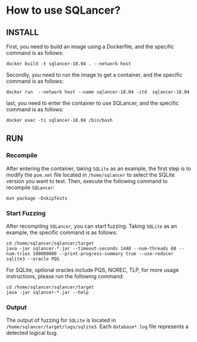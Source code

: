 # How to use SQLancer?

## INSTALL
First, you need to build an image using a Dockerfile, and the specific command is as follows:
```shell
docker build -t sqlancer-18.04 . --network host
```
Secondly, you need to run the image to get a container, and the specific command is as follows:
```shell
docker run  --network host --name sqlancer-18.04 -itd  sqlancer-18.04
```
last, you need to enter the container to use SQLancer, and the specific command is as follows:
```shell
docker exec -ti sqlancer-18.04 /bin/bash
```
## RUN

### Recompile
After entering the container, taking `SQLite` as an example, the first step is to modify the `pom.xml` file located in `/home/sqlancer` to select the SQLite version you want to test. Then, execute the following command to recompile `SQLancer`:
```shell
mvn package -DskipTests
```

### Start Fuzzing
After recompiling `SQLancer`, you can start fuzzing. Taking `SQLite` as an example, the specific command is as follows:
```shell
cd /home/sqlancer/sqlancer/target
java -jar sqlancer-*.jar --timeout-seconds 1440 --num-threads 60 --num-tries 100000000 --print-progress-summary true --use-reducer sqlite3 --oracle PQS 
```
For SQLite, optional oracles include PQS, NOREC, TLP, for more usage instructions, please run the following command:
```shell
cd /home/sqlancer/sqlancer/target
java -jar sqlancer-*.jar --help
```

### Output
The output of fuzzing for `SQLite` is located in `/home/sqlancer/target/logs/sqlite3`. Each `database*.log` file represents a detected logical bug.